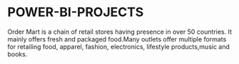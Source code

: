 # POWER-BI-PROJECTS
Order Mart is a chain of retail stores having presence in over 50 countries. It mainly offers fresh
and packaged food.Many outlets offer multiple formats for retailing food, apparel, fashion,
electronics, lifestyle products,music and books.
